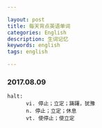 ```yaml
---

layout: post
title: 每天背点英语单词
categories: English
description: 生词记忆
keywords: english
tags: english

---
```


### 2017.08.09

```
halt:
      vi. 停止；立定；踌躇，犹豫
      n. 停止；立定；休息
      vt. 使停止；使立定

```

